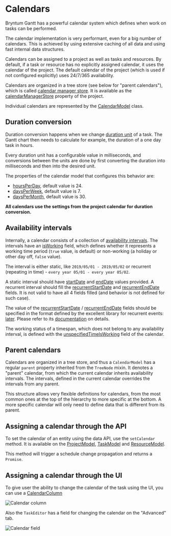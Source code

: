 # Calendars

Bryntum Gantt has a powerful calendar system which defines when work on tasks can be performed.

The calendar implementation is very performant, even for a big number of calendars.
This is achieved by using extensive caching of all data and using fast internal data structures.

Calendars can be assigned to a project as well as tasks and resources. By default, if a task or resource has no explicitly
assigned calendar, it uses the calendar of the project. The default calendar of the project (which is used
if not configured explicitly) uses 24/7/365 availability.

Calendars are organized in a tree store (see below for "parent calendars"), which is called
[calendar manager store](#Gantt/data/CalendarManagerStore). It is available as the
[calendarManagerStore](#Gantt/model/ProjectModel#property-calendarManagerStore) property of the project.

Individual calendars are represented by the [CalendarModel](#Gantt/model/CalendarModel) class.

## Duration conversion

Duration conversion happens when we change [duration unit](#Gantt/model/TaskModel#field-durationUnit) of a task.
The Gantt chart then needs to calculate for example, the duration of a one day task in hours.

Every duration unit has a configurable value in milliseconds, and conversions between the units are done by
first converting the duration into milliseconds and then into the desired unit.

The properties of the calendar model that configures this behavior are:

* [hoursPerDay](#Gantt/model/CalendarModel#field-hoursPerDay), default value is 24.
* [daysPerWeek](#Gantt/model/CalendarModel#field-daysPerWeek), default value is 7.
* [daysPerMonth](#Gantt/model/CalendarModel#field-daysPerMonth), default value is 30.

**All calendars use the settings from the project calendar for duration conversion.**

## Availability intervals

Internally, a calendar consists of a collection of [availability intervals](#Gantt/model/CalendarIntervalModel).
The intervals have an [isWorking](#Gantt/model/CalendarIntervalModel#field-isWorking) field, which defines
whether it represents a working time period (`true` value, is default) or non-working (a holiday or other day off, `false` value).

The interval is either static, like `2019/05/01 - 2019/05/02` or recurrent (repeating in time) - `every year 05/01 - every year 05/02`.

A static interval should have [startDate](#Gantt/model/CalendarIntervalModel#field-startDate) and
[endDate](#Gantt/model/CalendarIntervalModel#field-endDate) values provided. A recurrent interval should fill the
[recurrentStartDate](#Gantt/model/CalendarIntervalModel#field-recurrentStartDate) and
[recurrentEndDate](#Gantt/model/CalendarIntervalModel#field-recurrentEndDate) fields. It is not valid to have all 4 fields filled
(and behavior is not defined for such case).

The value of the [recurrentStartDate](#Gantt/model/CalendarIntervalModel#field-recurrentStartDate) / [recurrentEndDate](#Gantt/model/CalendarIntervalModel#field-recurrentEndDate)
fields should be specified in the format defined by the excellent library for recurrent events: [later](http://bunkat.github.io/later/).
Please refer to its [documentation](http://bunkat.github.io/later/parsers.html#overview) on details.

The working status of a timespan, which does not belong to any availability interval, is defined with the
[unspecifiedTimeIsWorking](#Gantt/model/CalendarModel#field-unspecifiedTimeIsWorking) field of the calendar.


## Parent calendars

Calendars are organized in a tree store, and thus a `CalendarModel` has a regular `parent` property inherited from the `TreeNode` mixin.
It denotes a "parent" calendar, from which the current calendar inherits availability intervals. The intervals,
defined in the current calendar overrides the intervals from any parent.

This structure allows very flexible definitions for calendars, from the most common ones at the top of
the hierarchy to more specific at the bottom. A more specific calendar will only need to define data that is different from its parent.

## Assigning a calendar through the API

To set the calendar of an entity using the data API, use the `setCalendar` method. It is available on the
[ProjectModel](#Gantt/model/ProjectModel#function-setCalendar), [TaskModel]((#Gantt/model/TaskModel#function-setCalendar)) and
[ResourceModel](#Gantt/model/ResourceModel#function-setCalendar).

This method will trigger a schedule change propagation and returns a `Promise`.


## Assigning a calendar through the UI

To give user the ability to change the calendar of the task using the UI, you can use a [CalendarColumn](#Gantt/column/CalendarColumn)

<img src="resources/images/calendarcolumn.png" style="max-width : 300px" alt="Calendar column">

Also the `TaskEditor` has a field for changing the calendar on the "Advanced" tab.

<img src="resources/images/calendarfield.png" style="max-width : 500px" alt="Calendar field">
